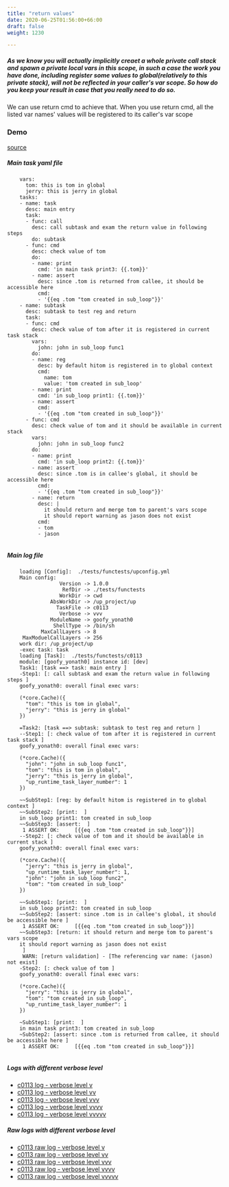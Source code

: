 ```yaml
---
title: "return values"
date: 2020-06-25T01:56:00+66:00
draft: false
weight: 1230

---
```


##### As we know you will actually implicitly creaet a whole private call stack and spawn a private local vars in this scope, in such a case the work you have done, including register some values to global(relatively to this private stack), will not be reflected in your caller's var scope. So how do you keep your result in case that you really need to do so.

We can use return cmd to achieve that. When you use return cmd, all the listed var names' values will be registered to its caller's var scope


### Demo








[source](https://github.com/upcmd/up/blob/master/tests/functests/c0113.yml)

##### Main task yaml file
```
    vars:
      tom: this is tom in global
      jerry: this is jerry in global
    tasks:
    - name: task
      desc: main entry
      task:
      - func: call
        desc: call subtask and exam the return value in following steps
        do: subtask
      - func: cmd
        desc: check value of tom
        do:
        - name: print
          cmd: 'in main task print3: {{.tom}}'
        - name: assert
          desc: since .tom is returned from callee, it should be accessible here
          cmd:
          - '{{eq .tom "tom created in sub_loop"}}'
    - name: subtask
      desc: subtask to test reg and return
      task:
      - func: cmd
        desc: check value of tom after it is registered in current task stack
        vars:
          john: john in sub_loop func1
        do:
        - name: reg
          desc: by default hitom is registered in to global context
          cmd:
            name: tom
            value: 'tom created in sub_loop'
        - name: print
          cmd: 'in sub_loop print1: {{.tom}}'
        - name: assert
          cmd:
          - '{{eq .tom "tom created in sub_loop"}}'
      - func: cmd
        desc: check value of tom and it should be available in current stack
        vars:
          john: john in sub_loop func2
        do:
        - name: print
          cmd: 'in sub_loop print2: {{.tom}}'
        - name: assert
          desc: since .tom is in callee's global, it should be accessible here
          cmd:
          - '{{eq .tom "tom created in sub_loop"}}'
        - name: return
          desc: |
            it should return and merge tom to parent's vars scope
            it should report warning as jason does not exist
          cmd:
          - tom
          - jason
    
```
##### Main log file
```
    loading [Config]:  ./tests/functests/upconfig.yml
    Main config:
                 Version -> 1.0.0
                  RefDir -> ./tests/functests
                 WorkDir -> cwd
              AbsWorkDir -> /up_project/up
                TaskFile -> c0113
                 Verbose -> vvv
              ModuleName -> goofy_yonath0
               ShellType -> /bin/sh
           MaxCallLayers -> 8
     MaxModuelCallLayers -> 256
    work dir: /up_project/up
    -exec task: task
    loading [Task]:  ./tests/functests/c0113
    module: [goofy_yonath0] instance id: [dev]
    Task1: [task ==> task: main entry ]
    -Step1: [: call subtask and exam the return value in following steps ]
    goofy_yonath0: overall final exec vars:
    
    (*core.Cache)({
      "tom": "this is tom in global",
      "jerry": "this is jerry in global"
    })
    
    =Task2: [task ==> subtask: subtask to test reg and return ]
    --Step1: [: check value of tom after it is registered in current task stack ]
    goofy_yonath0: overall final exec vars:
    
    (*core.Cache)({
      "john": "john in sub_loop func1",
      "tom": "this is tom in global",
      "jerry": "this is jerry in global",
      "up_runtime_task_layer_number": 1
    })
    
    ~~SubStep1: [reg: by default hitom is registered in to global context ]
    ~~SubStep2: [print:  ]
    in sub_loop print1: tom created in sub_loop
    ~~SubStep3: [assert:  ]
     1 ASSERT OK:     [{{eq .tom "tom created in sub_loop"}}]
    --Step2: [: check value of tom and it should be available in current stack ]
    goofy_yonath0: overall final exec vars:
    
    (*core.Cache)({
      "jerry": "this is jerry in global",
      "up_runtime_task_layer_number": 1,
      "john": "john in sub_loop func2",
      "tom": "tom created in sub_loop"
    })
    
    ~~SubStep1: [print:  ]
    in sub_loop print2: tom created in sub_loop
    ~~SubStep2: [assert: since .tom is in callee's global, it should be accessible here ]
     1 ASSERT OK:     [{{eq .tom "tom created in sub_loop"}}]
    ~~SubStep3: [return: it should return and merge tom to parent's vars scope
    it should report warning as jason does not exist
     ]
     WARN: [return validation] - [The referencing var name: (jason) not exist]
    -Step2: [: check value of tom ]
    goofy_yonath0: overall final exec vars:
    
    (*core.Cache)({
      "jerry": "this is jerry in global",
      "tom": "tom created in sub_loop",
      "up_runtime_task_layer_number": 1
    })
    
    ~SubStep1: [print:  ]
    in main task print3: tom created in sub_loop
    ~SubStep2: [assert: since .tom is returned from callee, it should be accessible here ]
     1 ASSERT OK:     [{{eq .tom "tom created in sub_loop"}}]
    
```


##### Logs with different verbose level
* [c0113 log - verbose level v](../../logs/c0113_v)
* [c0113 log - verbose level vv](../../logs/c0113_vv)
* [c0113 log - verbose level vvv](../../logs/c0113_vvvv)
* [c0113 log - verbose level vvvv](../../logs/c0113_vvvv)
* [c0113 log - verbose level vvvvv](../../logs/c0113_vvvvv)

##### Raw logs with different verbose level
* [c0113 raw log - verbose level v](../../reflogs/c0113_v.log)
* [c0113 raw log - verbose level vv](../../reflogs/c0113_vv.log)
* [c0113 raw log - verbose level vvv](../../reflogs/c0113_vvv.log)
* [c0113 raw log - verbose level vvvv](../../reflogs/c0113_vvvv.log)
* [c0113 raw log - verbose level vvvvv](../../reflogs/c0113_vvvvv.log)







